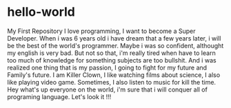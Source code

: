 # hello-world
My First Repository 
I love programming, I want to become a Super Developer. When i was 6 years old i have dream that a few years later, i will be the best of the world's programmer. Maybe i was so confident, althought my english is very bad. But not so that, i'm really tired when have to learn too much of knowledge for something subjects are too bullshit. And i was realized one thing that is my passion, I going to fight for my future and Family's future. I am Killer Clown, I like watching films about science, I also like playing video game. Sometimes, I also listen to music for kill the time. Hey what's up everyone on the world, i'm sure that i will conquer all of programing language. Let's look it !!!
